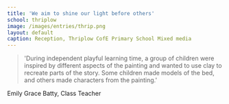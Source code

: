 ```yaml
---
title: 'We aim to shine our light before others'
school: thriplow
image: /images/entries/thrip.png
layout: default
caption: Reception, Thriplow CofE Primary School Mixed media
---
```

> 'During independent playful learning time, a group of children were inspired by different aspects of the painting and wanted to use clay to recreate parts of the story. Some children made models of the bed, and others made characters from the painting.'

Emily Grace Batty, Class Teacher

